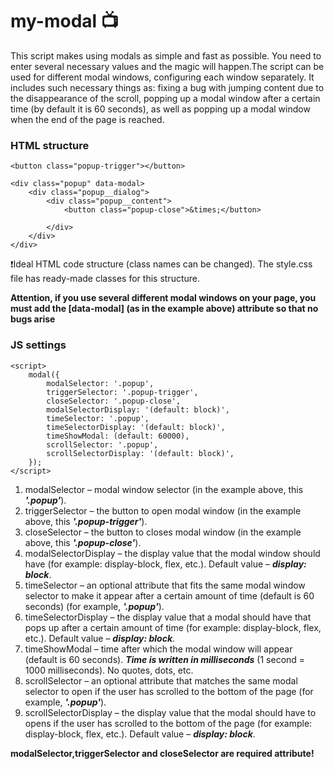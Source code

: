 # my-modal 📺

This script makes using modals as simple and fast as possible. You need to enter several necessary values and the magic will happen.The script can be used for different modal windows, configuring each window separately. It includes such necessary things as: fixing a bug with jumping content due to the disappearance of the scroll, popping up a modal window after a certain time (by default it is 60 seconds), as well as popping up a modal window when the end of the page is reached.

### HTML structure
    
    <button class="popup-trigger"></button>

    <div class="popup" data-modal>
        <div class="popup__dialog">
            <div class="popup__content">
                <button class="popup-close">&times;</button>
                
            </div>
        </div>
    </div>
    
❗Ideal HTML code structure (сlass names can be changed). The style.css file has ready-made classes for this structure.

**Attention, if you use several different modal windows on your page, you must add the [data-modal] (as in the example above) attribute so that no bugs arise**

### JS settings

    <script>
        modal({
            modalSelector: '.popup',
            triggerSelector: '.popup-trigger',
            closeSelector: '.popup-close',
            modalSelectorDisplay: '(default: block)',
            timeSelector: '.popup',
            timeSelectorDisplay: '(default: block)',
            timeShowModal: (default: 60000),
            scrollSelector: '.popup',
            scrollSelectorDisplay: '(default: block)',
        });
    </script>
   
1. modalSelector – modal window selector (in the example above, this ***'.popup'***).
2. triggerSelector – the button to open modal window (in the example above, this ***'.popup-trigger'***).
3. closeSelector – the button to closes modal window (in the example above, this ***'.popup-close'***).
4. modalSelectorDisplay – the display value that the modal window should have (for example: display-block, flex, etc.). Default value – ***display: block***.
5. timeSelector – an optional attribute that fits the same modal window selector to make it appear after a certain amount of time (default is 60 seconds) (for example, ***'.popup'***).
6. timeSelectorDisplay – the display value that a modal should have that pops up after a certain amount of time (for example: display-block, flex, etc.). Default value – ***display: block***.
7. timeShowModal – time after which the modal window will appear (default is 60 seconds). ***Time is written in milliseconds*** (1 second = 1000 milliseconds). No quotes, dots, etc.
8. scrollSelector – an optional attribute that matches the same modal selector to open if the user has scrolled to the bottom of the page (for example, ***'.popup'***).
9. scrollSelectorDisplay – the display value that the modal should have to opens if the user has scrolled to the bottom of the page (for example: display-block, flex, etc.). Default value – ***display: block***.
   
**modalSelector,triggerSelector and closeSelector are required attribute!**

    
